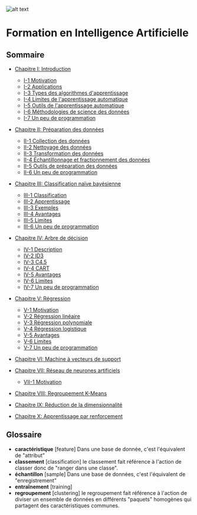 ![alt text](https://i0.wp.com/feminisminindia.com/wp-content/uploads/2020/07/brand-4266-blog-illustration-5-questions-about-the-future-of-ai-1120x545-@2x-final-1560x760-1.png?fit=1560%2C760&ssl=1)

# Formation en Intelligence Artificielle

## Sommaire

- [Chapitre I: Introduction](introduction.md)
  - [I-1 Motivation](introduction.md#i-1-motivation)
  - [I-2 Applications](introduction.md#i-2-applications)
  - [I-3 Types des algorithmes d'apprentissage](introduction.md#i-3-types-des-algorithmes-dapprentissage)
  - [I-4 Limites de l'apprentissage automatique](introduction.md#i-4-limites-de-lapprentissage-automatique)
  - [I-5 Outils de l'apprentissage automatique](introduction.md#i-5-outils-de-lapprentissage-automatique)
  - [I-6 Méthodologies de science des données](introduction.md#i-6-méthodologies-de-science-des-données)
  - [I-7 Un peu de programmation](introduction.md#i-7-un-peu-de-programmation)


- [Chapitre II: Préparation des données](preparation.md)
  - [II-1 Collection des données](preparation.md#ii-1-collection-des-données)
  - [II-2 Nettoyage des données](preparation.md#ii-2-nettoyage-des-données)
  - [II-3 Transformation des données](preparation.md#ii-3-transformation-des-données)
  - [II-4 Échantillonnage et fractionnement des données](preparation.md#ii-4-échantillonnage-et-fractionnement-des-données)
  - [II-5 Outils de préparation des données](preparation.md#ii-5-outils-de-préparation-des-données)
  - [II-6 Un peu de programmation](preparation.md#ii-6-un-peu-de-programmation)


- [Chapitre III: Classification naïve bayésienne](bayes.md)
  - [III-1 Classification](bayes.md#iii-1-classification)
  - [III-2 Apprentissage](bayes.md#iii-2-apprentissage)
  - [III-3 Exemples](bayes.md#iii-3-exemples)
  - [III-4 Avantages](bayes.md#iii-4-avantages)
  - [III-5 Limites](bayes.md#iii-5-limites)
  - [III-6 Un peu de programmation](bayes.md#iii-6-un-peu-de-programmation)


- [Chapitre IV: Arbre de décision](arbres.md)
  - [IV-1 Description](arbres.md#iv-1-description)
  - [IV-2 ID3](arbres.md#iv-2-id3)
  - [IV-3 C4.5](arbres.md#iv-3-c4.5)
  - [IV-4 CART](arbres.md#iv-4-cart)
  - [IV-5 Avantages](arbres.md#iv-5-avantages)
  - [IV-6 Limites](arbres.md#iv-6-limites)
  - [IV-7 Un peu de programmation](arbres.md#iv-7-un-peu-de-programmation)


- [Chapitre V: Régression](regression.md)
  - [V-1 Motivation](regression.md#v-1-motivation)
  - [V-2 Régression linéaire](regression.md#v-2-régression-linéaire)
  - [V-3 Régression polynomiale](regression.md#v-3-régression-polynomiale)
  - [V-4 Régression logistique](regression.md#v-4-régression-logistique)
  - [V-5 Avantages](regression.md#v-5-avantages)
  - [V-6 Limites](regression.md#v-6-limites)
  - [V-7 Un peu de programmation](regression.md#v-7-un-peu-de-programmation)


- [Chapitre VI: Machine à vecteurs de support](svm.md)


- [Chapitre VII: Réseau de neurones artificiels](neurones.md)
  - [VII-1 Motivation](#vii-1-motivation)


- [Chapitre VIII: Regroupement K-Means](kmeans.md)


- [Chapitre IX: Réduction de la dimensionnalité](reduction.md)


- [Chapitre X: Apprentissage par renforcement](renforcement.md)


## Glossaire

- **caractéristique** [feature] Dans une base  de donnée, c'est l'équivalent de "attribut"
- **classement** [classification] le classement fait référence à l'action de classer donc de "ranger dans une classe".
- **échantillon** [sample] Dans une base de données, c'est l'équivalent de "enregistrement"
- **entraînement** [training]
- **regroupement** [clustering] le regroupement fait référence à l'action de diviser un ensemble de données en différents "paquets" homogènes qui partagent des caractéristiques communes.
